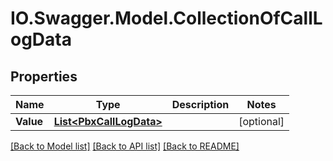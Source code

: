 # IO.Swagger.Model.CollectionOfCallLogData
## Properties

Name | Type | Description | Notes
------------ | ------------- | ------------- | -------------
**Value** | [**List&lt;PbxCallLogData&gt;**](PbxCallLogData.md) |  | [optional] 

[[Back to Model list]](../README.md#documentation-for-models) [[Back to API list]](../README.md#documentation-for-api-endpoints) [[Back to README]](../README.md)

